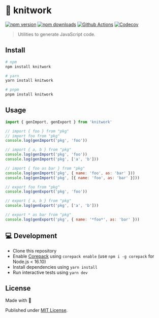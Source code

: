 # 🧶 knitwork

[![npm version][npm-version-src]][npm-version-href]
[![npm downloads][npm-downloads-src]][npm-downloads-href]
[![Github Actions][github-actions-src]][github-actions-href]
[![Codecov][codecov-src]][codecov-href]

> Utilities to generate JavaScript code.

## Install

```sh
# npm
npm install knitwork

# yarn
yarn install knitwork

# pnpm
pnpm install knitwork
```

## Usage

```js
import { genImport, genExport } from 'knitwork'

// import { foo } from "pkg"
// import foo from "pkg"
console.log(genImport('pkg', 'foo'))

// import { a, b } from "pkg"
console.log(genImport('pkg', 'foo'))
console.log(genImport('pkg', ['a', 'b']))

// import { foo as bar } from "pkg"
console.log(genImport('pkg', { name: 'foo', as: 'bar' }))
console.log(genImport('pkg', [{ name: 'foo', as: 'bar' }]))

// export foo from "pkg"
console.log(genExport('pkg', 'foo'))

// export { a, b } from "pkg"
console.log(genExport('pkg', ['a', 'b']))

// export * as bar from "pkg"
console.log(genExport('pkg', { name: '*foo*', as: 'bar' }))
```

## 💻 Development

- Clone this repository
- Enable [Corepack](https://github.com/nodejs/corepack) using `corepack enable` (use `npm i -g corepack` for Node.js < 16.10)
- Install dependencies using `yarn install`
- Run interactive tests using `yarn dev`

## License

Made with 💛

Published under [MIT License](./LICENSE).

<!-- Badges -->
[npm-version-src]: https://img.shields.io/npm/v/knitwork?style=flat-square
[npm-version-href]: https://npmjs.com/package/knitwork

[npm-downloads-src]: https://img.shields.io/npm/dm/knitwork?style=flat-square
[npm-downloads-href]: https://npmjs.com/package/knitwork

[github-actions-src]: https://img.shields.io/github/workflow/status/unjs/knitwork/ci/main?style=flat-square
[github-actions-href]: https://github.com/unjs/knitwork/actions?query=workflow%3Aci

[codecov-src]: https://img.shields.io/codecov/c/gh/unjs/knitwork/main?style=flat-square
[codecov-href]: https://codecov.io/gh/unjs/knitwork
